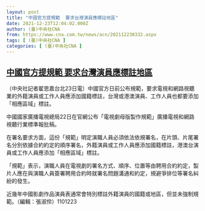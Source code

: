 ```yaml
---
layout: post
title: "中國官方提規範  要求台灣演員應標註地區"
date: 2021-12-23T12:04:02.000Z
author: (臺)中央社CNA
from: https://www.cna.com.tw/news/acn/202112230332.aspx
tags: [ (臺)中央社CNA ]
categories: [ (臺)中央社CNA ]
---
```

<!--1640261042000-->
[中國官方提規範  要求台灣演員應標註地區](https://www.cna.com.tw/news/acn/202112230332.aspx)
------

<div>
<div></div><div><p>（中央社記者翟思嘉台北23日電）中國官方日前公布規範，要求電視和網路視聽業的外籍演員或工作人員應添加國籍標註，台灣或港澳演員、工作人員也都要添加「相應區域」標註。</p><p>中國國家廣播電視總局22日在官網公布「電視劇母版製作規範」廣播電視和網路視聽行業標準報批稿。</p><p>在署名要求方面，這份「規範」明定演職人員必須依法依規署名，在片頭、片尾署名分別依據合約約定的順序署名，外籍演員或工作人員應添加國籍標註，港澳台演員或工作人員應添加「相應區域」標註。</p><p>「規範」表示，演職人員在電視劇的署名方式、順序、位置等由聘用合約約定，製片人應在與演職人員簽署聘用合約時就署名問題溝通和約定，規避爭排位等署名糾紛的發生。</p><p>近幾年中國影劇作品演員表通常會特別標註外籍演員的國籍或地區，但並未強制規範。（編輯：張淑伶）1101223</p></div>
</div>

